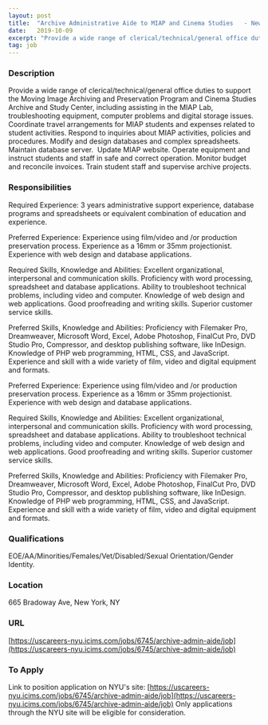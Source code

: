 ```yaml
---
layout: post
title:  "Archive Administrative Aide to MIAP and Cinema Studies   - New York University, Tisch School of the Arts, Moving Image and Archiving Preservation MA Program"
date:   2019-10-09
excerpt: "Provide a wide range of clerical/technical/general office duties to support the Moving Image Archiving and Preservation Program and Cinema Studies Archive and Study Center, including assisting in the MIAP Lab, troubleshooting equipment, computer problems and digital storage issues. Coordinate travel arrangements for MIAP students and expenses related to student activities...."
tag: job
---
```


### Description   

Provide a wide range of clerical/technical/general office duties to support the Moving Image Archiving and Preservation Program and Cinema Studies Archive and Study Center, including assisting in the MIAP Lab, troubleshooting equipment, computer problems and digital storage issues. Coordinate travel arrangements for MIAP students and expenses related to student activities. Respond to inquiries about MIAP activities, policies and procedures. Modify and design databases and complex spreadsheets. Maintain database server.  Update MIAP website. Operate equipment and instruct students and staff in safe and correct operation. Monitor budget and reconcile invoices. Train student staff and supervise archive projects.


### Responsibilities   

Required Experience:
3 years administrative support experience, database programs and spreadsheets or equivalent combination of education and experience.  

Preferred Experience:
Experience using film/video and /or production preservation process. Experience as a 16mm or 35mm projectionist. Experience with web design and database applications.

Required Skills, Knowledge and Abilities:
Excellent organizational, interpersonal and communication skills. Proficiency with word processing, spreadsheet and database applications. Ability to troubleshoot technical problems, including video and computer. Knowledge of web design and web applications. Good proofreading and writing skills. Superior customer service skills.

Preferred Skills, Knowledge and Abilities:
Proficiency with Filemaker Pro, Dreamweaver, Microsoft Word, Excel, Adobe Photoshop, FinalCut Pro, DVD Studio Pro, Compressor, and desktop publishing software, like InDesign. Knowledge of PHP web programming, HTML, CSS, and JavaScript. Experience and skill with a wide variety of film, video and digital equipment and formats.  

Preferred Experience:
Experience using film/video and /or production preservation process. Experience as a 16mm or 35mm projectionist. Experience with web design and database applications.

Required Skills, Knowledge and Abilities:
Excellent organizational, interpersonal and communication skills. Proficiency with word processing, spreadsheet and database applications. Ability to troubleshoot technical problems, including video and computer. Knowledge of web design and web applications. Good proofreading and writing skills. Superior customer service skills.

Preferred Skills, Knowledge and Abilities:
Proficiency with Filemaker Pro, Dreamweaver, Microsoft Word, Excel, Adobe Photoshop, FinalCut Pro, DVD Studio Pro, Compressor, and desktop publishing software, like InDesign. Knowledge of PHP web programming, HTML, CSS, and JavaScript. Experience and skill with a wide variety of film, video and digital equipment and formats. 


### Qualifications   

EOE/AA/Minorities/Females/Vet/Disabled/Sexual Orientation/Gender Identity.




### Location   

665 Bradoway Ave, New York, NY


### URL   

[https://uscareers-nyu.icims.com/jobs/6745/archive-admin-aide/job](https://uscareers-nyu.icims.com/jobs/6745/archive-admin-aide/job)

### To Apply   

Link to position application on NYU's site: [https://uscareers-nyu.icims.com/jobs/6745/archive-admin-aide/job](https://uscareers-nyu.icims.com/jobs/6745/archive-admin-aide/job)
Only applications through the NYU site will be eligible for consideration. 





